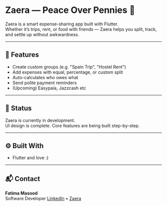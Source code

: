 # Zaera — Peace Over Pennies 🤎

Zaera is a smart expense-sharing app built with Flutter.  
Whether it’s trips, rent, or food with friends — Zaera helps you split, track, and settle up without awkwardness.

---

## 🔑 Features

- Create custom groups (e.g. "Spain Trip", "Hostel Rent")
- Add expenses with equal, percentage, or custom split
- Auto-calculates who owes what
- Send polite payment reminders
- (Upcoming) Easypaia, Jazzcash etc

---

## 🚧 Status

Zaera is currently in development.  
UI design is complete. Core features are being built step-by-step.

---

## ⚙️ Built With

- Flutter and love :)

---

## 📬 Contact

**Fatima Masood**  
Software Developer
[LinkedIn](https://www.linkedin.com/in/fatimamasoodfm/) • [Zaera](https://www.linkedin.com/company/zaera-ap/)

